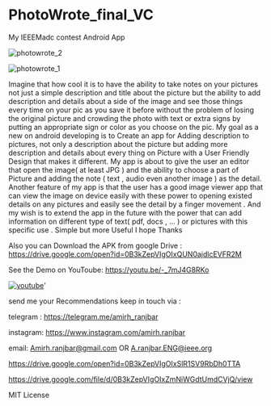 # PhotoWrote_final_VC

My IEEEMadc contest Android App 

![photowrote_2](https://user-images.githubusercontent.com/19997963/28237831-0982e124-695d-11e7-8d7c-32cd6893d996.jpg)

![photowrote_1](https://user-images.githubusercontent.com/19997963/28237830-06370266-695d-11e7-963e-c48d8081ff13.jpg)


 Imagine that how cool it is to have the ability to take notes on your pictures not just a simple description and title about the picture but the ability to add description and details about a side of the image and see those things every time on your pic as you save it before without the problem of losing the original picture and crowding the photo with text or extra signs by putting an appropriate sign or color as you choose on the pic. My goal as a new on android developing is to Create an app for Adding description to pictures, not only a description about the picture but adding more description and details about every thing on Picture with a User Friendly Design that makes it different. My app is about to give the user an editor that open the image( at least JPG ) and the ability to choose a part of Picture and adding the note ( text , audio even another image ) as the detail. Another feature of my app is that the user has a good image viewer app that can view the image on device easily with these power to opening existed details on any pictures and easily see the detail by a finger movement . And my wish is to extend the app in the future with the power that can add information on different type of text( pdf, docs , ... ) or pictures with this specific use . Simple but more Useful I hope Thanks

Also you can Download the APK from google Drive :
https://drive.google.com/open?id=0B3kZepVIgOIxQUN0ajdlcEVFR2M

See the Demo on YouToube:
https://youtu.be/-_7mJ4G8RKo

[![youtube](https://user-images.githubusercontent.com/19997963/28237888-ea59ab2e-695d-11e7-818b-63aab8354f7a.jpg)](https://youtu.be/-_7mJ4G8RKo)'

send me your Recommendations 
keep in touch via :

telegram :
https://telegram.me/amirh_ranjbar

instagram:
https://www.instagram.com/amirh.ranjbar

email:
Amirh.ranjbar@gmail.com  OR  A.ranjbar.ENG@ieee.org

https://drive.google.com/open?id=0B3kZepVIgOIxSlR1SV9RbDh0TTA

https://drive.google.com/file/d/0B3kZepVIgOIxZmNiWGdtUmdCVjQ/view

 MIT License
